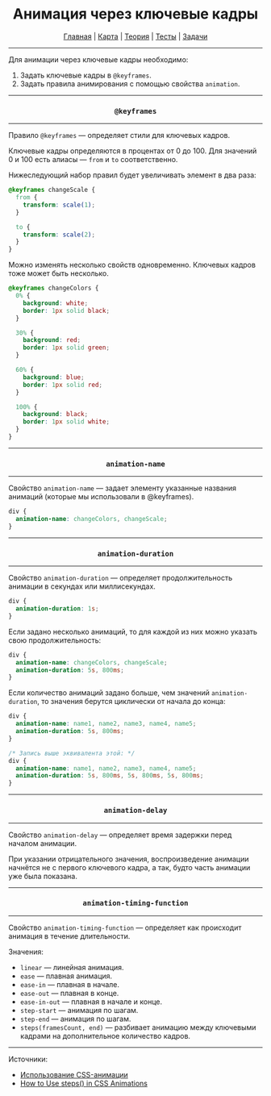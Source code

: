 <div align="center">

# Анимация через ключевые кадры

[Главная](https://github.com/dollaween/junior-roadmap/)
|
[Карта](/roadmap/README.md)
|
[Теория](/theory/README.md)
|
[Тесты](/tests/README.md)
|
[Задачи](/tasks/README.md)

</div>

---

Для анимации через ключевые кадры необходимо:
1. Задать ключевые кадры в `@keyframes`.
2. Задать правила анимирования с помощью свойства `animation`.

---

<div align="center">

### `@keyframes`

</div>

---

Правило `@keyframes` — определяет стили для ключевых кадров.

Ключевые кадры определяются в процентах от 0 до 100. Для значений 0 и 100 есть алиасы — `from` и `to` соответственно.

Нижеследующий набор правил будет увеличивать элемент в два раза:

```css
@keyframes changeScale {
  from {
    transform: scale(1);
  }

  to {
    transform: scale(2);
  }
}
```

Можно изменять несколько свойств одновременно. Ключевых кадров тоже может быть несколько.

```css
@keyframes changeColors {
  0% {
    background: white;
    border: 1px solid black;
  }

  30% {
    background: red;
    border: 1px solid green;
  }

  60% {
    background: blue;
    border: 1px solid red;
  }

  100% {
    background: black;
    border: 1px solid white;
  }
}
```

---

<div align="center">

### `animation-name`

</div>

---

Свойство `animation-name` — задает элементу указанные названия анимаций (которые мы использовали в @keyframes).

```css
div {
  animation-name: changeColors, changeScale;
}
```

---

<div align="center">

### `animation-duration`

</div>

---

Свойство `animation-duration` — определяет продолжительность анимации в секундах или миллисекундах.

```css
div {
  animation-duration: 1s;
}
```

Если задано несколько анимаций, то для каждой из них можно указать свою продолжительность:

```css
div {
  animation-name: changeColors, changeScale;
  animation-duration: 5s, 800ms;
}
```

Если количество анимаций задано больше, чем значений `animation-duration`, то значения берутся циклически от начала до конца:

```css
div {
  animation-name: name1, name2, name3, name4, name5;
  animation-duration: 5s, 800ms;
}

/* Запись выше эквивалента этой: */
div {
  animation-name: name1, name2, name3, name4, name5;
  animation-duration: 5s, 800ms, 5s, 800ms, 5s, 800ms;
}
```

---

<div align="center">

### `animation-delay`

</div>

---

Свойство `animation-delay` — определяет время задержки перед началом анимации.

При указании отрицательного значения, воспроизведение анимации начнётся не с первого ключевого кадра, а так, будто часть анимации уже была показана.

---

<div align="center">

### `animation-timing-function`

</div>

---

Свойство `animation-timing-function` — определяет как происходит анимация в течение длительности.

Значения:
* `linear` — линейная анимация.
* `ease` — плавная анимация.
* `ease-in` — плавная в начале.
* `ease-out` — плавная в конце.
* `ease-in-out` — плавная в начале и конце.
* `step-start` — анимация по шагам.
* `step-end` — анимация по шагам.
* `steps(framesCount, end)` — разбивает анимацию между ключевыми кадрами на дополнительное количество кадров.

---

Источники:
* [Использование CSS-анимации](https://developer.mozilla.org/ru/docs/Web/CSS/CSS_Animations/Using_CSS_animations)
* [How to Use steps() in CSS Animations](https://designmodo.com/steps-css-animations/)
